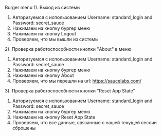 Burger menu
1). Выход из системы
1. Авторизуемся с использованием Username: standard_login and Password: secret_sauce
2. Нажимаем на кнопку бургер меню
3. Нажимаем на кнопку Logout
4. Проверяем, что мы вышли из системы

2). Проверка работоспособности кнопки "About" в меню
1. Авторизуемся с использованием Username: standard_login and Password: secret_sauce
2. Нажимаем на кнопку бургер меню
3. Нажимаем на кнопку About
4. Проверяем, что мы перешли на url: https://saucelabs.com/

3). Проверка работоспособности кнопки "Reset App State"
1. Авторизуемся с использованием Username: standard_login and Password: secret_sauce
2. Нажимаем на кнопку бургер меню
3. Нажимаем на кнопку Reset App State
4. Проверяем, что все данные, связанные с нашей текущей сессии сброшены